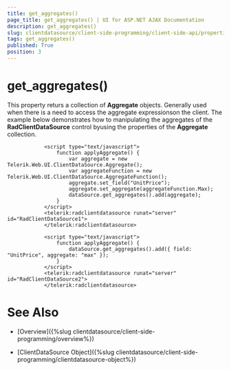```yaml
---
title: get_aggregates()
page_title: get_aggregates() | UI for ASP.NET AJAX Documentation
description: get_aggregates()
slug: clientdatasource/client-side-programming/client-side-api/properties/get_aggregates()
tags: get_aggregates()
published: True
position: 3
---
```


# get_aggregates()



This property returs a collection of __Aggregate__ objects. Generally used when there is a need to access the aggregate expressionson the client. The example below demonstrates how to manipulating the aggregates of the __RadClientDataSource__ control byusing the properties of the __Aggregate__ collection.

````ASPNET
	        <script type="text/javascript">
	            function applyAggregate() {
	                var aggregate = new Telerik.Web.UI.ClientDataSource.Aggregate();
	                var aggregateFunction = new Telerik.Web.UI.ClientDataSource.AggregateFunction();
	                aggregate.set_field("UnitPrice");
	                aggregate.set_aggregate(aggregateFunction.Max);
	                dataSource.get_aggregates().add(aggregate);
	            }
	        </script>
	        <telerik:radclientdatasource runat="server" id="RadClientDataSource1">
	        </telerik:radclientdatasource>
````



````ASPNET
	        <script type="text/javascript">
	            function applyAggregate() {
	                dataSource.get_aggregates().add({ field: "UnitPrice", aggregate: "max" });
	            }
	        </script>
	        <telerik:radclientdatasource runat="server" id="RadClientDataSource2">
	        </telerik:radclientdatasource>
````



# See Also

 * [Overview]({%slug clientdatasource/client-side-programming/overview%})

 * [ClientDataSource Object]({%slug clientdatasource/client-side-programming/clientdatasource-object%})
